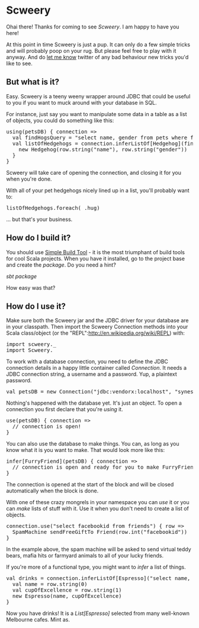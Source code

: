 # Scweery

Ohai there! Thanks for coming to see _Scweery_. I am happy to have you here!

At this point in time Scweery is just a pup. It can only do a few simple tricks and will probably poop on your rug. But please feel free to play with it anyway. And do [let me know](http://twitter.com/scweery) twitter of any bad behaviour new tricks you'd like to see.

## But what is it?

Easy. Scweery is a teeny weeny wrapper around JDBC that could be useful to you if you want to muck around with your database in SQL.

For instance, just say you want to manipulate some data in a table as a list of objects, you could do something like this:

<pre>
using(petsDB) { connection =>
  val findHogsQuery = "select name, gender from pets where family='erinaceidae' sort by cuteness" 
  val listOfHedgehogs = connection.inferListOf[Hedgehog](findHogsQuery) { row =>
    new Hedgehog(row.string("name"), row.string("gender"))
  }
}
</pre>

Scweery will take care of opening the connection, and closing it for you when you're done.

With all of your pet hedgehogs nicely lined up in a list, you'll probably want to:

<pre>listOfHedgehogs.foreach(_.hug)</pre>

... but that's your business.


## How do I build it?

You should use [Simple Build Tool](http://code.google.com/p/simple-build-tool/) - it is the most triumphant of build tools for cool Scala projects. When you have it installed, go to the project base and create the _package_. Do you need a hint?

*sbt package*

How easy was that?


## How do I use it?

Make sure both the Scweery jar and the JDBC driver for your database are in your classpath. Then import the Scweery Connection methods into your Scala class/object (or the "REPL":http://en.wikipedia.org/wiki/REPL) with:

<pre>
import scweery._
import Scweery._
</pre>

To work with a database connection, you need to define the JDBC connection details in a happy little container called *Connection*. It needs a JDBC connection string, a username and a password. Yup, a plaintext password.

<pre>val petsDB = new Connection("jdbc:vendorx:localhost", "synesso", "e1337^hacksaw")</pre>

Nothing's happened with the database yet. It's just an object. To open a connection you first declare that you're _using_ it.

<pre>
use(petsDB) { connection =>
  // connection is open!
}
</pre>

You can also use the database to make things. You can, as long as you know what it is you want to make. That would look more like this:

<pre>
infer[FurryFriend](petsDB) { connection =>
  // connection is open and ready for you to make FurryFriends!
}
</pre>

The connection is opened at the start of the block and will be closed automatically when the block is done.

With one of these crazy mongrels in your namespace you can _use_ it or you can _make_ lists of stuff with it. Use it when you don't need to create a list of objects.

<pre>
connection.use("select facebookid from friends") { row =>
  SpamMachine sendFreeGiftTo Friend(row.int("facebookid"))
}
</pre>

In the example above, the spam machine will be asked to send virtual teddy bears, mafia hits or farmyard animals to all of your lucky friends.

If you're more of a functional type, you might want to _infer_ a list of things.

<pre>
val drinks = connection.inferListOf[Espresso]("select name, cup_of_excellence from cafes where city='melbourne'") { row =>
  val name = row.string(0)
  val cupOfExcellence = row.string(1)
  new Espresso(name, cupOfExcellence)
}
</pre>

Now you have drinks! It is a _List[Espresso]_ selected from many well-known Melbourne cafes. Mint as.
